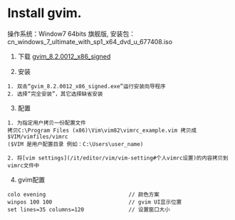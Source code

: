 <h1> Install gvim. </h1>
操作系统：Window7 64bits 旗舰版, 安装包：cn_windows_7_ultimate_with_sp1_x64_dvd_u_677408.iso

1. 下载 [gvim_8.2.0012_x86_signed](https://github.com/vim/vim-win32-installer/releases/download/v8.2.0012/gvim_8.2.0012_x86_signed.exe)

2. 安装
```
1. 双击“gvim_8.2.0012_x86_signed.exe”运行安装向导程序
2. 选择“完全安装”，其它选择缺省安装
```

3. 配置
```
1. 为指定用户拷贝一份配置文件
拷贝C:\Program Files (x86)\Vim\vim82\vimrc_example.vim 拷贝成$VIM/vimfiles/vimrc  
($VIM 是用户配置目录 例如：C:\Users\user_name)

2. 将[vim settings](/it/editor/vim/vim-setting#个人vimrc设置)的内容拷贝到vimrc文件中

```

4. gvim配置
```
colo evening                          // 颜色方案
winpos 100 100                        // gvim UI显示位置
set lines=35 columns=120              // 设置窗口大小
```

